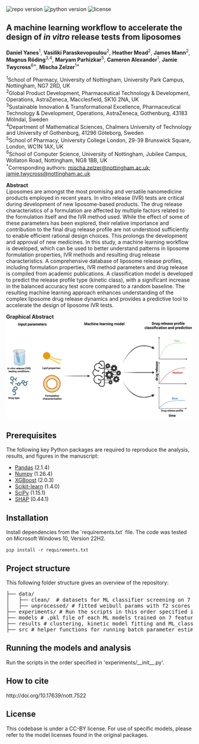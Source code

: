 ![repo version](https://img.shields.io/badge/Version-v.1.0-green)
![python version](https://img.shields.io/badge/python-3.12.1-blue)
![license](https://img.shields.io/badge/License-CC--BY-red)


<h2 id="Title">A machine learning workflow to accelerate the design of <em>in vitro</em> release tests from liposomes</h2>


**Daniel Yanes**<sup>1</sup>, **Vasiliki Paraskevopoulou**<sup>2</sup>, **Heather Mead**<sup>2</sup>, **James Mann**<sup>2</sup>, **Magnus Röding**<sup>3,4</sup>, **Maryam Parhizkar**<sup>5</sup>, **Cameron Alexander**<sup>1</sup>, **Jamie Twycross**<sup>6*</sup>, **Mischa Zelzer**<sup>1*</sup>

<sup>1</sup>School of Pharmacy, University of Nottingham, University Park Campus, Nottingham, NG7 2RD, UK\
<sup>2</sup>Global Product Development, Pharmaceutical Technology & Development, Operations, AstraZeneca, Macclesfield, SK10 2NA, UK\
<sup>3</sup>Sustainable Innovation & Transformational Excellence, Pharmaceutical Technology & Development, Operations, AstraZeneca, Gothenburg, 43183 Mölndal, Sweden\
<sup>4</sup>Department of Mathematical Sciences, Chalmers University of Technology and University of Gothenburg, 41296 Göteborg, Sweden\
<sup>5</sup>School of Pharmacy, University College London, 29-39 Brunswick Square, London, WC1N 1AX, UK\
<sup>6</sup>School of Computer Science, University of Nottingham, Jubilee Campus, Wollaton Road, Nottingham, NG8 1BB, UK\
<sup>\*</sup>Corresponding authors: mischa.zelzer@nottingham.ac.uk; jamie.twycross@nottingham.ac.uk

**Abstract**\
Liposomes are amongst the most promising and versatile nanomedicine products employed in recent years. In vitro release (IVR) tests are critical during development of new liposome-based products. The drug release characteristics of a formulation are affected by multiple factors related to the formulation itself and the IVR method used. While the effect of some of these parameters has been explored, their relative importance and contribution to the final drug release profile are not understood sufficiently to enable efficient rational design choices. This prolongs the development and approval of new medicines. In this study, a machine learning workflow is developed, which can be used to better understand patterns in liposome formulation properties, IVR methods and resulting drug release characteristics. A comprehensive database of liposome release profiles, including formulation properties, IVR method parameters and drug release is compiled from academic publications. A classification model is developed to predict the release profile type (kinetic class), with a significant increase in the balanced accuracy test score compared to a random baseline. The resulting machine learning approach enhances understanding of the complex liposome drug release dynamics and provides a predictive tool to accelerate the design of liposome IVR tests.   

**Graphical Abstract**\
![Figure 1](figures/ML_graphical_abstract.png?raw=true "Graphical Abstract")


<!-- Prerequisites-->
<h2 id="Prerequisites">Prerequisites</h2>

The following key Python packages are required to reproduce the analysis, results, and figures in the manuscript:

- [Pandas](https://pandas.pydata.org/) (2.1.4)  
- [Numpy](https://numpy.org/) (1.26.4)  
- [XGBoost](https://xgboost.readthedocs.io/) (2.0.3)  
- [Scikit-learn](https://scikit-learn.org/) (1.4.0)  
- [SciPy](https://docs.scipy.org/doc/) (1.15.1)  
- [SHAP](https://shap.readthedocs.io/en/latest/) (0.44.1)  


<h2 id="Installation">Installation</h2>
Install dependencies from the `requirements.txt` file. The code was tested on Microsoft Windows 10, Version 22H2.

```
pip install -r requirements.txt
```

<!-- Content-->
<h2 id="content">Project structure</h2>
This following folder structure gives an overview of the repository:

<pre>
├── data/
│   ├── clean/  # datasets for ML classifier screening on 7 and 9 features
│   ├── unprocessed/ # fitted weibull params with f2 scores > 50 & backend datasets 
├── experiments/ # Run the scripts in this order specified in __init__.py file to reproduce the analysis
├── models # .pkl file of each ML models trained on 7 features using stratified 5-fold cross validation
├── results # clustering, kinetic model fitting and ML_classifier evaluation files 
├── src # helper functions for running batch parameter estimation and data preprocessing 
</pre>

<h2 id="content">Running the models and analysis</h2> 
Run the scripts in the order specified in 'experiments/__init__.py'.

<!-- How to cite-->
<h2 id="How-to-cite">How to cite</h2>
http://doi.org/10.17639/nott.7522

<!-- License-->
<h2 id="License">License</h2>
This codebase is under a CC-BY license. For use of specific models, please refer to the model licenses found in the original 
packages.